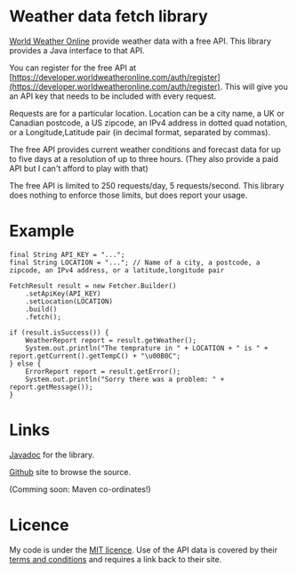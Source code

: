 <head>
<title>World Weather Online API Java Fetch Library</title>
</head>

# Weather data fetch library

[World Weather Online](https://www.worldweatheronline.com) provide
 weather data with a free API. This library provides a Java 
interface to that API.

You can register for the free API at [https://developer.worldweatheronline.com/auth/register](https://developer.worldweatheronline.com/auth/register). This
will give you an API key that needs to be included with every request.

Requests are for a particular location. Location can be a city name, a UK 
or Canadian postcode, a US zipcode, an IPv4 address in dotted quad notation,
or a Longitude,Latitude pair (in decimal format, separated by commas).

The free API provides current weather conditions and forecast data for up to 
five days at a resolution of up to three hours. (They also provide a paid
API but I can't afford to play with that)

The free API is limited to 250 requests/day, 5 requests/second. This library
does nothing to enforce those limits, but does report your usage.

# Example

    final String API_KEY = "...";
    final String LOCATION = "..."; // Name of a city, a postcode, a zipcode, an IPv4 address, or a latitude,longitude pair

    FetchResult result = new Fetcher.Builder()
        .setApiKey(API_KEY)
        .setLocation(LOCATION) 
        .build()
        .fetch();

    if (result.isSuccess()) {
        WeatherReport report = result.getWeather();
        System.out.println("The temprature in " + LOCATION + " is " + report.getCurrent().getTempC() + "\u00B0C";
    } else {
        ErrorReport report = result.getError();
        System.out.println("Sorry there was a problem: " + report.getMessage());
    }

# Links

[Javadoc](apidocs/index.html) for the library.

[Github](https://github.com/Moosemorals/world-weather-fetcher) site to browse the source.

(Comming soon: Maven co-ordinates!)

# Licence

My code is under the [MIT licence](LICENCE). Use of the API data is covered by their 
[terms and conditions](http://www.worldweatheronline.com/api/free-api-terms.aspx)
and requires a link back to their site.

